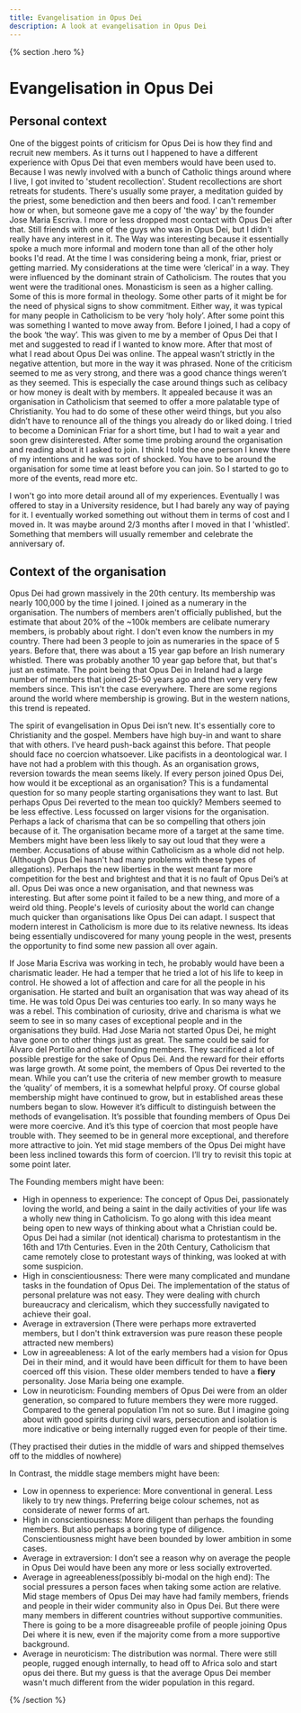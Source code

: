 ```yaml
---
title: Evangelisation in Opus Dei
description: A look at evangelisation in Opus Dei
---
```


{% section .hero %}
# Evangelisation in Opus Dei
## Personal context
One of the biggest points of criticism for Opus Dei is how they find and recruit new members. As it turns out I happened to have a different experience with Opus Dei that even members would have been used to. Because I was newly involved with a bunch of Catholic things around where I live, I got invited to 'student recollection'. Student recollections are short retreats for students. There's usually some prayer, a meditation guided by the priest, some benediction and then beers and food. I can't remember how or when, but someone gave me a copy of 'the way' by the founder Jose Maria Escriva. I more or less dropped most contact with Opus Dei after that. Still friends with one of the guys who was in Opus Dei, but I didn't really have any interest in it. The Way was interesting because it essentially spoke a much more informal and modern tone than all of the other holy books I'd read. At the time I was considering being a monk, friar, priest or getting married. My considerations at the time were ‘clerical’ in a way. They were influenced by the dominant strain of Catholicism. The routes that you went were the traditional ones. Monasticism is seen as a higher calling. Some of this is more formal in theology. Some other parts of it might be for the need of physical signs to show commitment. Either way, it was typical for many people in Catholicism to be very ‘holy holy’. After some point this was something I wanted to move away from.
Before I joined, I had a copy of the book ‘the way’. This was given to me by a member of Opus Dei that I met and suggested to read if I wanted to know more. After that most of what I read about Opus Dei was online. The appeal wasn’t strictly in the negative attention, but more in the way it was phrased. None of the criticism seemed to me as very strong, and there was a good chance things weren’t as they seemed. This is especially the case around things such as celibacy or how money is dealt with by members. It appealed because it was an organisation in Catholicism that seemed to offer a more palatable type of Christianity. You had to do some of these other weird things, but you also didn’t have to renounce all of the things you already do or liked doing. I tried to become a Dominican Friar for a short time, but I had to wait a year and soon grew disinterested. After some time probing around the organisation and reading about it I asked to join. I think I told the one person I knew there of my intentions and he was sort of shocked. You have to be around the organisation for some time at least before you can join. So I started to go to more of the events, read more etc. 
 
I won't go into more detail around all of my experiences. Eventually I was offered to stay in a University residence, but I had barely any way of paying for it. I eventually worked something out without them in terms of cost and I moved in. It was maybe around 2/3 months after I moved in that I 'whistled'. Something that members will usually remember and celebrate the anniversary of.
 
## Context of the organisation
Opus Dei had grown massively in the 20th century. Its membership was nearly 100,000 by the time I joined. I joined as a numerary in the organisation. The numbers of members aren't officially published, but the estimate that about 20% of the ~100k members are celibate numerary members, is probably about right. I don't even know the numbers in my country. There had been 3 people to join as numeraries in the space of 5 years. Before that, there was about a 15 year gap before an Irish numerary whistled. There was probably another 10 year gap before that, but that's just an estimate. The point being that Opus Dei in Ireland had a large number of members that joined 25-50 years ago and then very very few members since. This isn't the case everywhere. There are some regions around the world where membership is growing. But in the western nations, this trend is repeated. 

The spirit of evangelisation in Opus Dei isn’t new. It's essentially core to Christianity and the gospel. Members have high buy-in and want to share that with others. I’ve heard push-back against this before. That people should face no coercion whatsoever. Like pacifists in a deontological war. I have not had a problem with this though.
As an organisation grows, reversion towards the mean seems likely. If every person joined Opus Dei, how would it be exceptional as an organisation? This is a fundamental question for so many people starting organisations they want to last. But perhaps Opus Dei reverted to the mean too quickly? Members seemed to be less effective. Less focussed on larger visions for the organisation. Perhaps a lack of charisma that can be so compelling that others join because of it. The organisation became more of a target at the same time. Members might have been less likely to say out loud that they were a member. Accusations of abuse within Catholicism as a whole did not help.(Although Opus Dei hasn't had many problems with these types of allegations). Perhaps the new liberties in the west meant far more competition for the best and brightest and that it is no fault of Opus Dei’s at all. Opus Dei was once a new organisation, and that newness was interesting. But after some point it failed to be a new thing, and more of a weird old thing. People's levels of curiosity about the world can change much quicker than organisations like Opus Dei can adapt. I suspect that modern interest in Catholicism is more due to its relative newness. Its ideas being essentially undiscovered for many young people in the west, presents the opportunity to find some new passion all over again. 

If Jose Maria Escriva was working in tech, he probably would have been a charismatic leader. He had a temper that he tried a lot of his life to keep in control. He showed a lot of affection and care for all the people in his organisation. He started and built an organisation that was way ahead of its time. He was told Opus Dei was centuries too early. In so many ways he was a rebel. This combination of curiosity, drive and charisma is what we seem to see in so many cases of exceptional people and in the organisations they build. Had Jose Maria not started Opus Dei, he might have gone on to other things just as great. The same could be said for Álvaro del Portillo and other founding members. They sacrificed a lot of possible prestige for the sake of Opus Dei. And the reward for their efforts was large growth.
At some point, the members of Opus Dei reverted to the mean. While you can’t use the criteria of new member growth to measure the ‘quality’ of members, it is a somewhat helpful proxy. Of course global membership might have continued to grow, but in established areas these numbers began to slow. However it’s difficult to distinguish between the methods of evangelisation. It’s possible that founding members of Opus Dei were more coercive. And it’s this type of coercion that most people have trouble with. They seemed to be in general more exceptional, and therefore more attractive to join. Yet mid stage members of the Opus Dei might have been less inclined towards this form of coercion. I’ll try to revisit this topic at some point later.


The Founding members might have been:
- High in openness to experience: The concept of Opus Dei, passionately loving the world, and being a saint in the daily activities of your life was a wholly new thing in Catholicism. To go along with this idea meant being open to new ways of thinking about what a Christian could be. Opus Dei had a similar (not identical) charisma to protestantism in the 16th and 17th Centuries. Even in the 20th Century, Catholicism that came remotely close to protestant ways of thinking, was looked at with some suspicion.
- High in conscientiousness: There were many complicated and mundane tasks in the foundation of Opus Dei. The implementation of the status of personal prelature was not easy. They were dealing with church bureaucracy and clericalism, which they successfully navigated to achieve their goal. 
- Average in extraversion (There were perhaps more extraverted members, but I don't think extraversion was pure reason these people attracted new members)
- Low in agreeableness: A lot of the early members had a vision for Opus Dei in their mind, and it would have been difficult for them to have been coerced off this vision. These older members tended to have a **fiery** personality. Jose Maria being one example. 
- Low in neuroticism: Founding members of Opus Dei were from an older generation, so compared to future members they were more rugged. Compared to the general population I’m not so sure. But I imagine going about with good spirits during civil wars, persecution and isolation is more indicative or being internally rugged even for people of their time.
 
(They practised their duties in the middle of wars and shipped themselves off to the middles of nowhere)
 
In Contrast, the middle stage members might have been:
- Low in openness to experience: More conventional in general. Less likely to try new things. Preferring beige colour schemes, not as considerate of newer forms of art.
- High in conscientiousness: More diligent than perhaps the founding members. But also perhaps a boring type of diligence. Conscientiousness might have been bounded by lower ambition in some cases.
- Average in extraversion: I don’t see a reason why on average the people in Opus Dei would have been any more or less socially extroverted.
- Average in agreeableness(possibly bi-modal on the high end): The social pressures a person faces when taking some action are relative. Mid stage members of Opus Dei may have had family members, friends and people in their wider community also in Opus Dei. But there were many members in different countries without supportive communities. There is going to be a more disagreeable profile of people joining Opus Dei where it is new, even if the majority come from a more supportive background.
- Average in neuroticism: The distribution was normal. There were still people, rugged enough internally, to head off to Africa solo and start opus dei there. But my guess is that the average Opus Dei member wasn't much different from the wider population in this regard.



{% /section  %}
